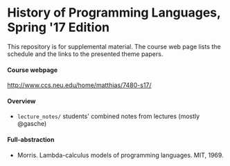 History of Programming Languages, Spring '17 Edition 
===

This repository is for supplemental material. The course web page lists the
schedule and the links to the presented theme papers. 

#### Course webpage

<http://www.ccs.neu.edu/home/matthias/7480-s17/>


#### Overview

- `lecture_notes/` students' combined notes from lectures (mostly @gasche)

#### Full-abstraction 

* Morris. Lambda-calculus models of programming languages. MIT, 1969. 
